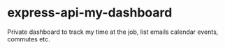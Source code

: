 # express-api-my-dashboard
Private dashboard to track my time at the job, list emails calendar events, commutes etc.
